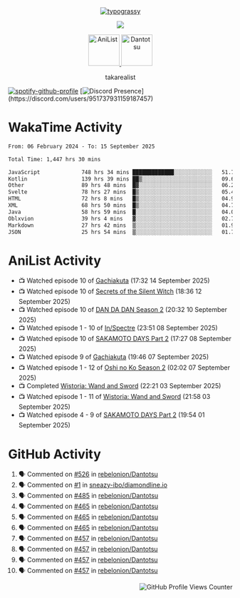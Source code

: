 <div align="center">
<a href="https://github.com/kawarimidoll/typograssy">
    <img alt="typograssy" src="https://typograssy.deno.dev/api?text=%E3%82%B8%E3%83%A7%E3%83%B3%E3%81%A7%E3%81%99%E3%80%82%E3%81%93%E3%82%93%E3%81%AB%E3%81%A1%E3%81%AF%20%20%5E%5E%20sup%20iam%20ibo%20--&&l0=none&l1=82d9d0&l2=027353&l3=038c4c&l4=01402e&bg=none&frame=none&speed=100&comment=">
</a>
</div>
<p align="center">
  <a href="https://skillicons.dev">
    <img src="https://skillicons.dev/icons?i=kotlin,figma,obsidian,androidstudio,vscode,css,html" />
  </a>
</p>

<p align="center">
    <a href="https://anilist.co/user/takarealist112/">
      <img src="https://i.imgur.com/LDvh7Lg.gif" alt="AniList" style="width: 70px; height: auto;">
    </a>
    <a href="https://discord.gg/4HPZ5nAWwM/">
      <img src="https://i.imgur.com/5o3Y9Jb.gif" alt="Dantotsu" style="width: 70px; height: auto;">
    </a>
</p>

<p align="center">
takarealist
</p>

[![spotify-github-profile](https://spotify-github-profile.vercel.app/api/view?uid=216np2gahwfhcjozqmzomew7i&cover_image=true&theme=novatorem&show_offline=true&background_color=121212&interchange=false&bar_color=53b14f&bar_color_cover=true)](https://spotify-github-profile.vercel.app/api/view?uid=216np2gahwfhcjozqmzomew7i&redirect=true)
[![Discord Presence](https://lanyard-profile-readme.vercel.app/api/951737931159187457?theme=dark&bg=Oe1116&animated=false&hideDiscrim=true&borderRadius=30px&idleMessage=currently%20offline...)](https://discord.com/users/951737931159187457)

# WakaTime Activity

<!--START_SECTION:waka-->

```txt
From: 06 February 2024 - To: 15 September 2025

Total Time: 1,447 hrs 30 mins

JavaScript             748 hrs 34 mins █████████████░░░░░░░░░░░░   51.72 %
Kotlin                 139 hrs 39 mins ██▒░░░░░░░░░░░░░░░░░░░░░░   09.65 %
Other                  89 hrs 48 mins  █▓░░░░░░░░░░░░░░░░░░░░░░░   06.20 %
Svelte                 78 hrs 27 mins  █▒░░░░░░░░░░░░░░░░░░░░░░░   05.42 %
HTML                   72 hrs 8 mins   █▒░░░░░░░░░░░░░░░░░░░░░░░   04.98 %
XML                    68 hrs 50 mins  █▒░░░░░░░░░░░░░░░░░░░░░░░   04.76 %
Java                   58 hrs 59 mins  █░░░░░░░░░░░░░░░░░░░░░░░░   04.08 %
Oblxvion               39 hrs 4 mins   ▓░░░░░░░░░░░░░░░░░░░░░░░░   02.70 %
Markdown               27 hrs 42 mins  ▒░░░░░░░░░░░░░░░░░░░░░░░░   01.91 %
JSON                   25 hrs 54 mins  ▒░░░░░░░░░░░░░░░░░░░░░░░░   01.79 %
```

<!--END_SECTION:waka-->

# AniList Activity

<!-- ANILIST_ACTIVITY:start -->

-   📺 Watched episode 10 of [Gachiakuta](https://anilist.co/anime/178025) (17:32 14 September 2025)
-   📺 Watched episode 10 of [Secrets of the Silent Witch](https://anilist.co/anime/179966) (18:36 12 September 2025)
-   📺 Watched episode 10 of [DAN DA DAN Season 2](https://anilist.co/anime/185660) (20:32 10 September 2025)
-   📺 Watched episode 1 - 10 of [In/Spectre](https://anilist.co/anime/107201) (23:51 08 September 2025)
-   📺 Watched episode 10 of [SAKAMOTO DAYS Part 2](https://anilist.co/anime/184237) (17:27 08 September 2025)
-   📺 Watched episode 9 of [Gachiakuta](https://anilist.co/anime/178025) (19:46 07 September 2025)
-   📺 Watched episode 1 - 12 of [Oshi no Ko Season 2](https://anilist.co/anime/166531) (02:02 07 September 2025)
-   📺 Completed [Wistoria: Wand and Sword](https://anilist.co/anime/174576) (22:21 03 September 2025)
-   📺 Watched episode 1 - 11 of [Wistoria: Wand and Sword](https://anilist.co/anime/174576) (21:58 03 September 2025)
-   📺 Watched episode 4 - 9 of [SAKAMOTO DAYS Part 2](https://anilist.co/anime/184237) (19:54 01 September 2025)

<!-- ANILIST_ACTIVITY:end -->

# GitHub Activity

<!--START_SECTION:activity-->

1. 🗣 Commented on [#526](https://github.com/rebelonion/Dantotsu/pull/526#issuecomment-2481012390) in [rebelonion/Dantotsu](https://github.com/rebelonion/Dantotsu)
2. 🗣 Commented on [#1](https://github.com/sneazy-ibo/diamondline.io/issues/1#issuecomment-2411269955) in [sneazy-ibo/diamondline.io](https://github.com/sneazy-ibo/diamondline.io)
3. 🗣 Commented on [#485](https://github.com/rebelonion/Dantotsu/issues/485#issuecomment-2374839206) in [rebelonion/Dantotsu](https://github.com/rebelonion/Dantotsu)
4. 🗣 Commented on [#465](https://github.com/rebelonion/Dantotsu/issues/465#issuecomment-2257555066) in [rebelonion/Dantotsu](https://github.com/rebelonion/Dantotsu)
5. 🗣 Commented on [#465](https://github.com/rebelonion/Dantotsu/issues/465#issuecomment-2257389149) in [rebelonion/Dantotsu](https://github.com/rebelonion/Dantotsu)
6. 🗣 Commented on [#465](https://github.com/rebelonion/Dantotsu/issues/465#issuecomment-2257388359) in [rebelonion/Dantotsu](https://github.com/rebelonion/Dantotsu)
7. 🗣 Commented on [#457](https://github.com/rebelonion/Dantotsu/issues/457#issuecomment-2256121324) in [rebelonion/Dantotsu](https://github.com/rebelonion/Dantotsu)
8. 🗣 Commented on [#457](https://github.com/rebelonion/Dantotsu/issues/457#issuecomment-2256120426) in [rebelonion/Dantotsu](https://github.com/rebelonion/Dantotsu)
9. 🗣 Commented on [#457](https://github.com/rebelonion/Dantotsu/issues/457#issuecomment-2256119951) in [rebelonion/Dantotsu](https://github.com/rebelonion/Dantotsu)
10. 🗣 Commented on [#457](https://github.com/rebelonion/Dantotsu/issues/457#issuecomment-2256116300) in [rebelonion/Dantotsu](https://github.com/rebelonion/Dantotsu)
<!--END_SECTION:activity-->

<div align="right">
    <img src="https://komarev.com/ghpvc/?username=sneazy-ibo&color=ff6e00&label=Counter&abbreviated=true" alt="GitHub Profile Views Counter">
</div>
